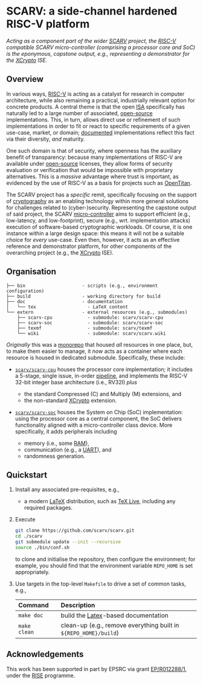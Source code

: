 # SCARV: a side-channel hardened RISC-V platform

<!--- -------------------------------------------------------------------- --->

*Acting as a component part of the wider
[SCARV](https://www.scarv.org)
project,
the 
[RISC-V](https://riscv.org)
compatible SCARV micro-controller 
(comprising a processor core and SoC) 
is the eponymous, capstone output, 
e.g., representing a demonstrator for the
[XCrypto](https://github.com/scarv/xcrypto)
ISE.*

<!--- -------------------------------------------------------------------- --->

## Overview

In various ways,
[RISC-V](https://riscv.org)
is acting as a catalyst for research in computer architecture, while
also remaining a practical, industrially relevant option for concrete
products.
A central theme is that the open
[ISA](https://en.wikipedia.org/wiki/Instruction_set_architecture)
specifically has naturally led to a large number of associated,
[open-source](https://en.wikipedia.org/wiki/Open-source_hardware)
implementations.  This, in turn, allows direct use or refinement of
such implementations in order to fit or react to specific requirements
of a given use-case, market, or domain;
[documented](https://riscv.org/risc-v-cores)
implementations reflect this fact via their diversity, *and* maturity.

One such domain is that of security, where openness has the auxiliary
benefit of transparency: because many implementations of RISC-V are
available under
[open-source](https://en.wikipedia.org/wiki/Open-source_hardware)
licenses, they allow forms of security evaluation or verification that
would be impossible with proprietary alternatives.  This is a *massive*
advantage where trust is important, as evidenced by the use of RISC-V
as a basis for projects such as
[OpenTitan](https://opentitan.org).

The SCARV project has a *specific* remit, specifically focusing on the
support of
[cryptography](https://en.wikipedia.org/wiki/Cryptography)
as an enabling technology within more general solutions for challenges
related to (cyber-)security.  Representing the capstone output of said
project, the SCARV
[micro-controller](https://en.wikipedia.org/wiki/Microcontroller)
aims to support
efficient (e.g., low-latency, and low-footprint),
secure    (e.g., wrt. implementation attacks)
execution of software-based cryptographic workloads.  Of course, it is
one instance within a large design space: this means it will not be a
suitable choice for *every* use-case.  Even then, however, it acts as
an effective reference and demonstrator platform, for other components
of the overarching project (e.g., the
[XCrypto](https://github.com/scarv/xcrypto)
ISE).

<!--- -------------------------------------------------------------------- --->

## Organisation

```
├── bin                     - scripts (e.g., environment configuration)
├── build                   - working directory for build
├── doc                     - documentation
│   └── tex                   - LaTeX content
└── extern                  - external resources (e.g., submodules)
    ├── scarv-cpu             - submodule: scarv/scarv-cpu
    ├── scarv-soc             - submodule: scarv/scarv-soc
    ├── texmf                 - submodule: scarv/texmf
    └── wiki                  - submodule: scarv/scarv.wiki
```

*Originally* this was a 
[monorepo](https://en.wikipedia.org/wiki/Monorepo)
that housed *all* resources in one place, but, to make them easier to 
manage, it *now* acts as a container where each resource is housed in 
dedicated submodule.  Specifically, these include:

- [`scarv/scarv-cpu`](https://github.com/scarv/scarv-cpu)
  houses the
  processor core
  implementation;
  it includes a 5-stage, single issue, in-order 
  [pipeline](https://en.wikipedia.org/wiki/Pipeline_(computing)), 
  and implements the RISC-V 32-bit integer base architecture (i.e.,
  RV32I) *plus*

  - the     standard
    Compressed (C)
    and 
    Multiply   (M)
    extensions,
    and
  - the non-standard
    [XCrypto](https://github.com/scarv/xcrypto)
    extension.

- [`scarv/scarv-soc`](https://github.com/scarv/scarv-soc)
  houses the
  System on Chip (SoC) 
  implementation:
  using the processor core as a central component, the SoC delivers 
  functionality aligned with a micro-controller class device.  More 
  specifically, it adds peripherals including

  - memory (i.e., some [RAM](https://en.wikipedia.org/wiki/Random-access_memory)),
  - communication (e.g., a [UART](https://en.wikipedia.org/wiki/Universal_asynchronous_receiver-transmitter)),
    and
  - randomness generation.

<!--- -------------------------------------------------------------------- --->

## Quickstart

1. Install any associated pre-requisites, e.g.,

   - a modern 
     [LaTeX](https://www.latex-project.org)
     distribution,
     such as
     [TeX Live](https://www.tug.org/texlive),
     including any required packages.

2. Execute

   ```sh
   git clone https://github.com/scarv/scarv.git
   cd ./scarv
   git submodule update --init --recursive
   source ./bin/conf.sh
   ```

   to clone and initialise the repository,
   then configure the environment;
   for example, you should find that the environment variable
   `REPO_HOME`
   is set appropriately.

3. Use targets in the top-level `Makefile` to drive a set of
   common tasks, e.g.,

   | Command                  | Description
   | :----------------------- | :----------------------------------------------------------------------------------- |
   | `make doc`               | build the [Latex](https://www.latex-project.org)-based documentation                 |
   | `make    clean`          | clean-up (e.g., remove everything built in `${REPO_HOME}/build`)                     |

<!--- -------------------------------------------------------------------- --->

## Acknowledgements

This work has been supported in part by EPSRC via grant 
[EP/R012288/1](https://gow.epsrc.ukri.org/NGBOViewGrant.aspx?GrantRef=EP/R012288/1),
under the [RISE](http://www.ukrise.org) programme.

<!--- -------------------------------------------------------------------- --->
